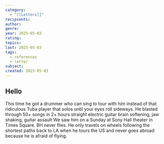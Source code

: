 ```yaml
---
category:
  - "[[Letters]]"
recipients: 
author: 
genre: 
year: 2025-05-03
rating: 
topics: 
last: 2025-05-03
tags:
  - references
  - letter
subject: 
created: 2025-05-03
---
```

## Hello
This time he got a drummer who can sing to tour with him instead of that ridiculous Tuba player that solos until your eyes roll sideways. He blasted through 50+ songs in 2+ hours straight electric guitar brain softening, jaw shaking, guitar assault 
We saw him on a Sunday at Sony Hall theater in Times Square.  BH never flies. He only travels on wheels following the shortest paths back to LA when he tours the US and never goes abroad because he is afraid of flying. 